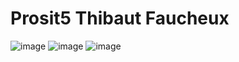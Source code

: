 
# Prosit5 Thibaut Faucheux 
![image](https://github.com/Thibaut0000/Prosit5/assets/150123512/3ba3c29f-70a8-4b5c-a306-a8176764ec11)
![image](https://github.com/Thibaut0000/Prosit5/assets/150123512/0f534aa9-6215-4934-bc62-0958ab82a29d)
![image](https://github.com/Thibaut0000/Prosit5/assets/150123512/2907e3d4-4cc7-4b6b-9dd9-059a37fe9193)
